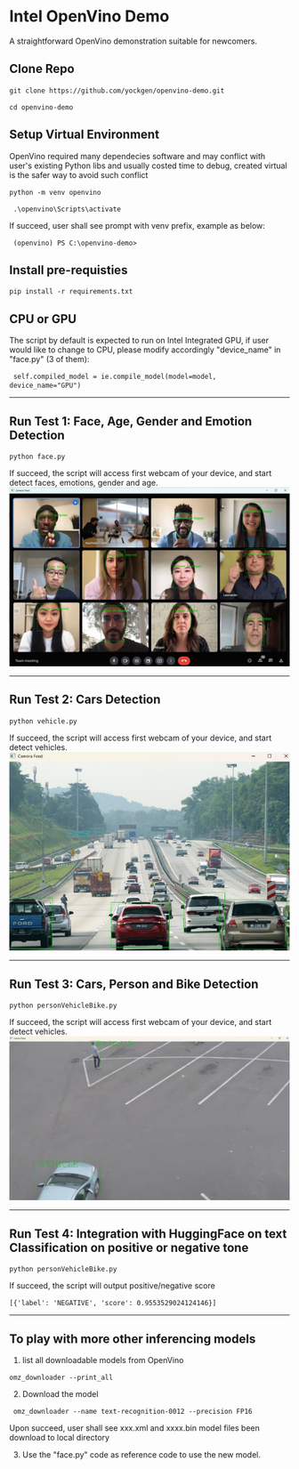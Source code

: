 # Intel OpenVino Demo
A straightforward OpenVino demonstration suitable for newcomers. 

## Clone Repo
```
git clone https://github.com/yockgen/openvino-demo.git
```
```
cd openvino-demo
```
## Setup Virtual Environment
OpenVino required many dependecies software and may conflict with user's existing Python libs and usually costed time to debug, created virtual is the safer way to avoid such conflict
```
python -m venv openvino
```
```
 .\openvino\Scripts\activate
```
If succeed, user shall see prompt with venv prefix, example as below:
```
 (openvino) PS C:\openvino-demo>
```
## Install pre-requisties
```
pip install -r requirements.txt
```
## CPU or GPU
The script by default is expected to run on Intel Integrated GPU, if user would like to change to CPU, please modify accordingly "device_name" in "face.py" (3 of them): 
```
 self.compiled_model = ie.compile_model(model=model, device_name="GPU")
```
___
## Run Test 1: Face, Age, Gender and Emotion Detection
```
python face.py
```
If succeed, the script will access first webcam of your device, and start detect faces, emotions, gender and age.
![Alt text](demo.jpg)
___
## Run Test 2: Cars Detection
```
python vehicle.py
```
If succeed, the script will access first webcam of your device, and start detect vehicles.
![Alt text](demo02.jpg)
___
## Run Test 3: Cars, Person and Bike Detection
```
python personVehicleBike.py
```
If succeed, the script will access first webcam of your device, and start detect vehicles.
![Alt text](demo03.jpg)
___
## Run Test 4: Integration with HuggingFace on text Classification on positive or negative tone
```
python personVehicleBike.py
```
If succeed, the script will output positive/negative score
```
[{'label': 'NEGATIVE', 'score': 0.9553529024124146}]
```


___
## To play with more other inferencing models
1. list all downloadable models from OpenVino
```
omz_downloader --print_all
```
2. Download the model
```
 omz_downloader --name text-recognition-0012 --precision FP16
```
Upon succeed, user shall see xxx.xml and xxxx.bin model files been download to local directory

3. Use the "face.py" code as reference code to use the new model. 
